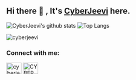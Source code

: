 
## Hi there 👋 , It's [CyberJeevi](http://cyberjeevi-blog.tk/) here.

![CyberJeevi's github stats](https://github-readme-stats.vercel.app/api?username=Cyberjeevi&count_private=true&show_icons=true&theme=dark)
![Top Langs](https://github-readme-stats.vercel.app/api/top-langs/?username=CyberJeevi&hide=&layout=compact&theme=dark)
<p><img align="center" src="https://github-readme-streak-stats.herokuapp.com/?user=cyberjeevi&theme=dark" alt="cyberjeevi" /></p>
<h3 align="left">Connect with me:</h3>
<p align="left">
<a href="https://twitter.com/cyberjeevi" target="blank"><img align="center" src="https://cdn.jsdelivr.net/npm/simple-icons@3.0.1/icons/twitter.svg" alt="cyberjeevi" height="30" width="40" /></a>
<a href="https://www.youtube.com/c/CYBERARENA" target="blank"><img align="center" src="https://cdn.jsdelivr.net/npm/simple-icons@3.0.1/icons/youtube.svg" alt="CYBERARENA" height="30" width="40" /></a>
</p>
<!--
**cyberjeevi/CyberJeevi** is a ✨ _special_ ✨ repository because its `README.md` (this file) appears on your GitHub profile.

Here are some ideas to get you started:

- 🔭 I’m currently working on ...
- 🌱 I’m currently learning ...
- 👯 I’m looking to collaborate on ...
- 🤔 I’m looking for help with ...
- 💬 Ask me about ...
- 📫 How to reach me: ...
- 😄 Pronouns: ...
- ⚡ Fun fact: ...
-->
